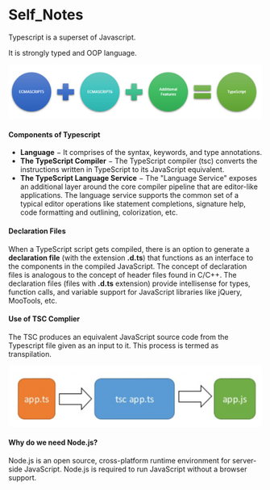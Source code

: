 # Self\_Notes

Typescript is a superset of Javascript.

It is strongly typed and OOP language.

![](.gitbook/assets/image%20%2814%29.png)

#### Components of Typescript



* **Language** − It comprises of the syntax, keywords, and type annotations.
* **The TypeScript Compiler** − The TypeScript compiler \(tsc\) converts the instructions written in TypeScript to its JavaScript equivalent.
* **The TypeScript Language Service** − The "Language Service" exposes an additional layer around the core compiler pipeline that are editor-like applications. The language service supports the common set of a typical editor operations like statement completions, signature help, code formatting and outlining, colorization, etc.

#### Declaration Files

 When a TypeScript script gets compiled, there is an option to generate a **declaration file** \(with the extension **.d.ts**\) that functions as an interface to the components in the compiled JavaScript. The concept of declaration files is analogous to the concept of header files found in C/C++. The declaration files \(files with **.d.ts** extension\) provide intellisense for types, function calls, and variable support for JavaScript libraries like jQuery, MooTools, etc.

#### Use of TSC Complier

The TSC produces an equivalent JavaScript source code from the Typescript file given as an input to it. This process is termed as transpilation.

![](.gitbook/assets/image%20%2815%29.png)

#### Why do we need Node.js?

Node.js is an open source, cross-platform runtime environment for server-side JavaScript. Node.js is required to run JavaScript without a browser support.





